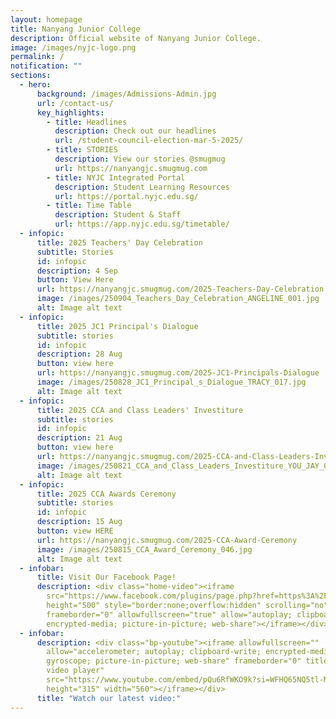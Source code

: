 ```yaml
---
layout: homepage
title: Nanyang Junior College
description: Official website of Nanyang Junior College.
image: /images/nyjc-logo.png
permalink: /
notification: ""
sections:
  - hero:
      background: /images/Admissions-Admin.jpg
      url: /contact-us/
      key_highlights:
        - title: Headlines
          description: Check out our headlines
          url: /student-council-election-mar-5-2025/
        - title: STORIES
          description: View our stories @smugmug
          url: https://nanyangjc.smugmug.com
        - title: NYJC Integrated Portal
          description: Student Learning Resources
          url: https://portal.nyjc.edu.sg/
        - title: Time Table
          description: Student & Staff
          url: https://app.nyjc.edu.sg/timetable/
  - infopic:
      title: 2025 Teachers' Day Celebration
      subtitle: Stories
      id: infopic
      description: 4 Sep
      button: View Here
      url: https://nanyangjc.smugmug.com/2025-Teachers-Day-Celebration
      image: /images/250904_Teachers_Day_Celebration_ANGELINE_001.jpg
      alt: Image alt text
  - infopic:
      title: 2025 JC1 Principal's Dialogue
      subtitle: stories
      id: infopic
      description: 28 Aug
      button: view here
      url: https://nanyangjc.smugmug.com/2025-JC1-Principals-Dialogue
      image: /images/250828_JC1_Principal_s_Dialogue_TRACY_017.jpg
      alt: Image alt text
  - infopic:
      title: 2025 CCA and Class Leaders' Investiture
      subtitle: stories
      id: infopic
      description: 21 Aug
      button: view here
      url: https://nanyangjc.smugmug.com/2025-CCA-and-Class-Leaders-Investiture
      image: /images/250821_CCA_and_Class_Leaders_Investiture_YOU_JAY_029.jpg
      alt: Image alt text
  - infopic:
      title: 2025 CCA Awards Ceremony
      subtitle: stories
      id: infopic
      description: 15 Aug
      button: view HERE
      url: https://nanyangjc.smugmug.com/2025-CCA-Award-Ceremony
      image: /images/250815_CCA_Award_Ceremony_046.jpg
      alt: Image alt text
  - infobar:
      title: Visit Our Facebook Page!
      description: <div class="home-video"><iframe
        src="https://www.facebook.com/plugins/page.php?href=https%3A%2F%2Fwww.facebook.com%2FNanyangjc%2F&tabs=timeline&width=340&height=500&small_header=false&adapt_container_width=true&hide_cover=false&show_facepile=true&appId"
        height="500" style="border:none;overflow:hidden" scrolling="no"
        frameborder="0" allowfullscreen="true" allow="autoplay; clipboard-write;
        encrypted-media; picture-in-picture; web-share"></iframe></div>
  - infobar:
      description: <div class="bp-youtube"><iframe allowfullscreen=""
        allow="accelerometer; autoplay; clipboard-write; encrypted-media;
        gyroscope; picture-in-picture; web-share" frameborder="0" title="YouTube
        video player"
        src="https://www.youtube.com/embed/pQu6RfWKO9k?si=WFHQ65NQ5tl-M84f"
        height="315" width="560"></iframe></div>
      title: "Watch our latest video:"
---
```

